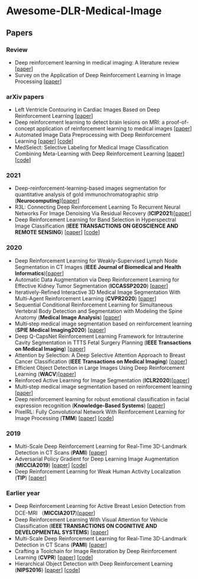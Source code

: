 # Awesome-DLR-Medical-Image


## Papers
### Review
 - Deep reinforcement learning in medical imaging: A literature review [[paper](https://arxiv.org/pdf/2103.05115.pdf)]
 - Survey on the Application of Deep Reinforcement Learning in Image Processing [[paper](https://www.techscience.com/jai/v2n1/39514)]

### arXiv papers
 - Left Ventricle Contouring in Cardiac Images Based on Deep Reinforcement Learning [[paper](https://arxiv.org/ftp/arxiv/papers/2106/2106.04127.pdf)]
 - Deep reinforcement learning to detect brain lesions on MRI: a proof-of-concept application of reinforcement learning to medical images [[paper](https://arxiv.org/abs/2008.02708)]
 - Automated Image Data Preprocessing with Deep Reinforcement Learning  [[paper](https://arxiv.org/abs/1806.05886v2)] [[code](https://github.com/IBM/automation-of-image-data-preprocessing)]
 - MedSelect: Selective Labeling for Medical Image Classification Combining Meta-Learning with Deep Reinforcement Learning [[paper](https://arxiv.org/abs/2103.14339v1)] [[code](https://github.com/stanfordmlgroup/MedSelect)]

### 2021
 - Deep-reinforcement-learning-based images segmentation for quantitative analysis of gold immunochromatographic strip (**Neurocomputing**)[[paper](https://www.sciencedirect.com/science/article/pii/S0925231220305385)]
 - R3L: Connecting Deep Reinforcement Learning To Recurrent Neural Networks For Image Denoising Via Residual Recovery (**ICIP2021**)[[paper](https://arxiv.org/abs/2107.05318v1)]
 - Deep Reinforcement Learning for Band Selection in Hyperspectral Image Classification (**IEEE TRANSACTIONS ON GEOSCIENCE AND REMOTE SENSING**) [[paper](https://ieeexplore.ieee.org/abstract/document/9387453)] [[code](https://github.com/lcmou/DRL4BS)]
 
### 2020
 - Deep Reinforcement Learning for Weakly-Supervised Lymph Node Segmentation in CT Images (**IEEE Journal of Biomedical and Health Informatics**)[[paper](https://ieeexplore.ieee.org/document/9139329)]
 - Automatic Data Augmentation via Deep Reinforcement Learning for Effective Kidney Tumor Segmentation (**ICCASSP2020**) [[paper](https://arxiv.org/abs/2002.09703)]
 - Iteratively-Refined Interactive 3D Medical Image Segmentation With Multi-Agent Reinforcement Learning (**CVPR2020**) [[paper](https://ieeexplore.ieee.org/document/9157356)]
 - Sequential Conditional Reinforcement Learning for Simultaneous Vertebral Body Detection and Segmentation with Modeling the Spine Anatomy (**Medical Image Analysis**) [[paper](https://www.sciencedirect.com/science/article/pii/S1361841520302255)]
 - Multi‑step medical image segmentation based on reinforcement learning (**SPIE Medical Imaging2020**) [[paper](https://link.springer.com/content/pdf/10.1007/s12652-020-01905-3.pdf)]
 - Deep Q-CapsNet Reinforcement Learning Framework for Intrauterine Cavity Segmentation in TTTS Fetal Surgery Planning  (**IEEE Transactions on Medical Imaging**) [[paper](https://ieeexplore.ieee.org/abstract/document/9067025)]
 - Attention by Selection: A Deep Selective Attention Approach to Breast Cancer Classification (**IEEE Transactions on Medical Imaging**) [[paper](https://ieeexplore.ieee.org/document/8941117)]
 - Efficient Object Detection in Large Images Using Deep Reinforcement Learning (**WACV**)[[paper](https://openaccess.thecvf.com/content_WACV_2020/papers/Uzkent_Efficient_Object_Detection_in_Large_Images_Using_Deep_Reinforcement_Learning_WACV_2020_paper.pdf)]
 - Reinforced Active Learning for Image Segmentation (**ICLR2020**)[[paper](https://arxiv.org/abs/2002.06583v1)]
 - Multi‑step medical image segmentation based on reinforcement learning [[paper](https://link.springer.com/article/10.1007/s12652-020-01905-3)]
 - Deep reinforcement learning for robust emotional classification in facial expression recognition (**Knowledge-Based Systems**) [[paper](https://www.sciencedirect.com/science/article/pii/S0950705120304081?casa_token=8D8gfT9UZc0AAAAA:uzz2TYITUioUCjo1A-bJpdFJfaJdz-NboSWrOV_x3CJAVxGjT-pmtJwxMimxHZDrUN4tQveSpC1E)]
 - PixelRL: Fully Convolutional Network With Reinforcement Learning for Image Processing (**TMM**) [[paper](https://ieeexplore.ieee.org/stamp/stamp.jsp?tp=&arnumber=8936404)] [[code](https://github.com/rfuruta/pixelRL)]

### 2019
 - Multi-Scale Deep Reinforcement Learning for Real-Time 3D-Landmark Detection in CT Scans (**PAMI**) [[paper](https://ieeexplore.ieee.org/stamp/stamp.jsp?tp=&arnumber=8187667)]
 - Adversarial Policy Gradient for Deep Learning Image Augmentation (**MICCIA2019**) [[paper](https://arxiv.org/abs/1909.04108)] [[code](https://github.com/victorychain/Adversarial-Policy-Gradient-Augmentation)]
 - Deep Reinforcement Learning for Weak Human Activity Localization (**TIP**) [[paper](https://ieeexplore.ieee.org/document/8850319)] 
### Earlier year
 - Deep Reinforcement Learning for Active Breast Lesion Detection from DCE-MRI （**MICCIA2017**)[[paper](https://cs.adelaide.edu.au/~carneiro/publications/paper1111_miccai17_gabriel.pdf)]
 - Deep Reinforcement Learning With Visual Attention for Vehicle Classification (**IEEE TRANSACTIONS ON COGNITIVE AND DEVELOPMENTAL SYSTEMS**) [[paper](https://ieeexplore.ieee.org/document/7580631)]
 - Multi-Scale Deep Reinforcement Learning for Real-Time 3D-Landmark Detection in CT Scans (**PAMI**) [[paper](https://www.computer.org/csdl/journal/tp/2019/01/08187667/17D45WrVged)]
 - Crafting a Toolchain for Image Restoration by Deep Reinforcement Learning (**CVPR**) [[paper](https://openaccess.thecvf.com/content_cvpr_2018/papers/Yu_Crafting_a_Toolchain_CVPR_2018_paper.pdf)] [[code](https://github.com/yuke93/RL-Restore)]
 - Hierarchical Object Detection with Deep Reinforcement Learning (**NIPS2016**) [[paper](https://arxiv.org/abs/1611.03718v2)] [[code](https://github.com/imatge-upc/detection-2016-nipsws)]


